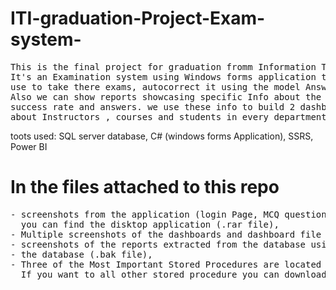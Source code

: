 # ITI-graduation-Project-Exam-system-
<pre>
This is the final project for graduation fromm Information Technology Institute (Intensive Code Camp)
It's an Examination system using Windows forms application to create the disktop application that students
use to take there exams, autocorrect it using the model Answers and show their results at the end.
Also we can show reports showcasing specific Info about the students in each course, their grades,
success rate and answers. we use these info to build 2 dashboards to show aggregated insights
about Instructors , courses and students in every department.
</pre>

toots used: SQL server database, C# (windows forms Application), SSRS, Power BI

# In the files attached to this repo
<pre>
- screenshots from the application (login Page, MCQ question, True or false Question)
  you can find the disktop application (.rar file),
- Multiple screenshots of the dashboards and dashboard file on powerBI (.pbix file),
- screenshots of the reports extracted from the database using SSRS
- the database (.bak file),
- Three of the Most Important Stored Procedures are located in (stored procedures.md file)
  If you want to all other stored procedure you can download the .bak file
</pre>
